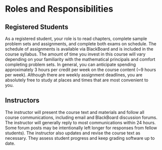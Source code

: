 # Roles and Responsibilities

## Registered Students
As a registered student, your role is to read chapters, complete sample problem sets and assignments, and complete both exams on schedule.  The schedule of assignments is available via BlackBoard and is included in the course syllabus.  The amount of time you invest in this course will vary depending on your familiarity with the mathematical principals and comfort completing problem sets.  In general, you can anticipate spending approximately 3 hours per credit per week on the course content (~9 hours per week).  Although there are weekly assignment deadlines, you are absolutely free to study at places and times that are most convenient to you.

## Instructors
The instructor will present the course text and materials and follow all course communications, including email and BlackBoard discussion forums.  The instructor will generally reply to most communications within 24 hours.  Some forum posts may be intentionally left longer for responses from fellow students).  The instructor also updates and revise the course text as necessary.  They assess student progress and keep grading software up to date.
